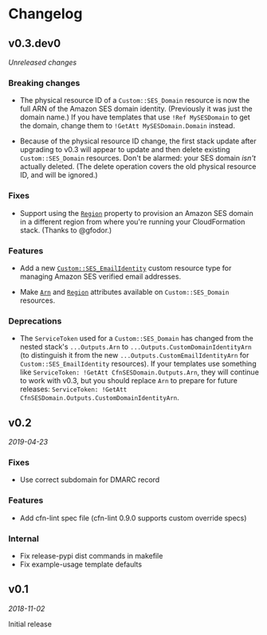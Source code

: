# Changelog

## v0.3.dev0

*Unreleased changes*

### Breaking changes

* The physical resource ID of a `Custom::SES_Domain` resource is now the full ARN 
  of the Amazon SES domain identity. (Previously it was just the domain name.)
  If you have templates that use `!Ref MySESDomain` to get the domain, change them 
  to `!GetAtt MySESDomain.Domain` instead.

* Because of the physical resource ID change, the first stack update after upgrading
  to v0.3 will appear to update and then delete existing `Custom::SES_Domain` resources.
  Don't be alarmed: your SES domain *isn't* actually deleted. (The delete operation 
  covers the old physical resource ID, and will be ignored.)

### Fixes

* Support using the [`Region`](README.md#region) property to provision an Amazon SES 
  domain in a different region from where you're running your CloudFormation stack.
  (Thanks to @gfodor.)

### Features

* Add a new [`Custom::SES_EmailIdentity`](README.md#customses_emailidentity) custom
  resource type for managing Amazon SES verified email addresses.

* Make [`Arn`](README.md#other-attributes) and [`Region`](README.md#other-attributes)
  attributes available on `Custom::SES_Domain` resources.

### Deprecations

* The `ServiceToken` used for a `Custom::SES_Domain` has changed from the nested stack's
  `...Outputs.Arn` to `...Outputs.CustomDomainIdentityArn` (to distinguish it from the 
  new `...Outputs.CustomEmailIdentityArn` for `Custom::SES_EmailIdentity` resources).
  If your templates use something like `ServiceToken: !GetAtt CfnSESDomain.Outputs.Arn`, 
  they will continue to work with v0.3, but you should replace `Arn` to prepare for
  future releases: `ServiceToken: !GetAtt CfnSESDomain.Outputs.CustomDomainIdentityArn`.


## v0.2

*2019-04-23*

### Fixes

* Use correct subdomain for DMARC record

### Features

* Add cfn-lint spec file (cfn-lint 0.9.0 supports custom override specs)

### Internal

* Fix release-pypi dist commands in makefile
* Fix example-usage template defaults


## v0.1

*2018-11-02*

Initial release

